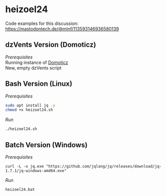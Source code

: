 # heizoel24 

Code examples for this discussion: https://mastodontech.de/@mlnf/113593146936580139

## dzVents Version (Domoticz)

*Prerequisites*  
Running instance of [Domoticz](https://www.domoticz.com/)  
New, empty dzVents script  

## Bash Version (Linux)

*Prerequisites*
```bash
sudo apt install jq -y
chmod +x heizoel24.sh
```

*Run*

```bash
./heizoel24.sh
```

## Batch Version (Windows)

*Prerequisites*
```
curl -L -o jq.exe "https://github.com/jqlang/jq/releases/download/jq-1.7.1/jq-windows-amd64.exe"
```

*Run*
```
heizoel24.bat
```

